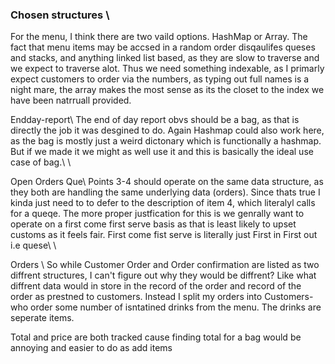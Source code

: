 ### Chosen structures \\
For the menu, I think there are two vaild options. HashMap or Array. The fact that menu items may be accsed in a random order disqaulifes queses and stacks, and anything linked list based, as they are slow to traverse and we expect to traverse alot. Thus we need something indexable, as I primarly expect customers to order via the numbers, as typing out full names is a night mare, the array makes the most sense as its the closet to the index we have been natrruall provided.

Endday-report\\
The end of day report obvs should be a bag, as that is directly the job it was desgined to do. Again Hashmap could also work here, as the bag is mostly just a weird dictonary which is functionally a hashmap. But if we made it we might as well use it and this is basically the ideal use case of bag.\\
\\

Open Orders Que\\
Points 3-4 should operate on the same data structure, as they both are handling the same underlying data (orders).
Since thats true I kinda just need to to defer to the description of item 4, which literalyl calls for a queqe.
The more proper justfication for this is we genrally want to operate on a first come first serve basis as that is least likely to upset customs as it feels fair. First come fist serve is literally just First in First out i.e quese\\
\\

Orders \\
So while Customer Order and Order confirmation are listed as two diffrent structures, I can't figure out why they would be diffrent? Like what diffrent data would in store in the record of the order and record of the order as prestned to customers. Instead I split my orders into Customers- who order some number of isntatined drinks from the menu. The drinks are seperate items.

Total and price are both tracked cause finding total for a bag would be annoying and easier to do as add items
